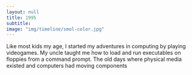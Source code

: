 ```yaml
---
layout: null
title: 1995
subtitle:
image: "img/timeline/smol-color.jpg"
---
```

Like most kids my age, I started my adventures in computing by playing videogames. My uncle taught me how to load and run executables on floppies from a command prompt. The old days where physical media existed and computers had moving components